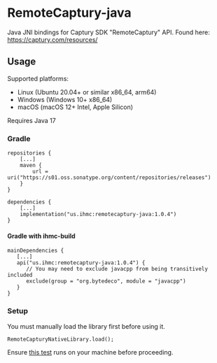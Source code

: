 # RemoteCaptury-java
Java JNI bindings for Captury SDK "RemoteCaptury" API. Found here: https://captury.com/resources/

## Usage
Supported platforms:
- Linux (Ubuntu 20.04+ or similar x86_64, arm64)
- Windows (Windows 10+ x86_64)
- macOS (macOS 12+ Intel, Apple Silicon)

Requires Java 17

### Gradle
```
repositories {
    [...]
    maven {
        url = uri("https://s01.oss.sonatype.org/content/repositories/releases")
    }
}

dependencies {
    [...]
    implementation("us.ihmc:remotecaptury-java:1.0.4")
}
```
#### Gradle with ihmc-build
```
mainDependencies {
   [...]   
   api("us.ihmc:remotecaptury-java:1.0.4") {
      // You may need to exclude javacpp from being transitively included
      exclude(group = "org.bytedeco", module = "javacpp")
   }
}
```
### Setup
You must manually load the library first before using it.
```
RemoteCapturyNativeLibrary.load();
```
Ensure [this test](https://github.com/ihmcrobotics/remotecaptury-java/blob/main/src/test/java/us/ihmc/remotecaptury/test/TestNativeLibraryLoads.java) runs on your machine before proceeding.
